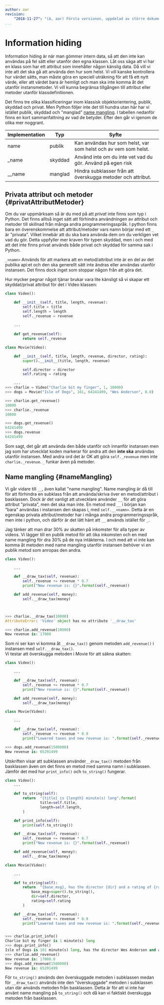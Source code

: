 ```yaml
---
author: aar
revision:
    "2018-11-27": "(A, aar) Första versionen, uppdelad av större dokument."
...
```

Information hiding
==================================

Information hiding är när man gömmer intern data, så att den inte kan användas på fel sätt eller utanför den egna klassen. Låt oss säga att vi har en klass som har ett attribut som innehåller någon känslig data. Då vill vi inte att det ska gå att använda den hur som helst. Vi vill kanske kontrollera hur värdet sätts, man måste göra en speciell uträkning för att få ett nytt värde, eller att värdet bara är hemligt och man ska inte komma åt det utanför instansmetoder. Vi vill kunna begränsa tillgången till attribut eller metoder utanför klassdefinitionen.

Det finns tre olika klassificeringar inom klassisk objektorientering, publik, skyddad och privat. Men Python följer inte det till hundra utan här har vi istället publik, skyddad och "manglad" [name mangling](https://docs.python.org/3.7/tutorial/classes.html#private-variables). I tabellen nedanför finns en kort sammanfattning av vad de betyder. Efter den går vi igenom de olika mer noggrant. 

| Implementation | Typ     | Syfte                                                                                 |
|----------------|---------|---------------------------------------------------------------------------------------|
| name           | publik  | Kan användas hur som helst, var som helst och av vem som helst.                       |
| _name          | skyddad | Använd inte om du inte vet vad du gör. Använd på egen risk                            |
| __name         | manglad | Hindra subklasser från att överskugga metoder och attribut.                           |



Privata attribut och metoder {#privatAttributMetoder}
--------------------------------------------------------

Om du var uppmärksam så är du med på att _privat_ inte finns som typ i Python. Det finns alltså inget sätt att förhindra användningen av attribut och metoder till skillnad från många andra programmeringsspråk. I python finns bara en överenskommelse att attribut/metoder vars namn börjar med ett `_` är "privata". Vilket innebär att du ska bara använda dem om du verkligen vet vad du gör. Detta uppfyller mer kraven för typen skyddad, men i och med att det inte finns privat används både privat och skyddad för samma sak i Python.

`_<namn>` Används för att markera att en metod/attribut inte är en del av det publika api:et och den ska generellt sätt inte ändras eller användas utanför instansen. Det finns dock inget som stoppar någon från att göra det.

 Hur mycker pegnar något tjänar brukar vara lite känsligt så vi skapar ett skyddat/privat attribut för det i Video klassen:

```python
class Video():

    def __init__(self, title, length, revenue):
        self.title = title
        self.length = length
        self._revenue = revenue
        
    ...
    
    def get_revenue(self): 
        return self._revenue

class Movie(Video):

    def __init__(self, title, length, revenue, director, rating):
        super().__init__(title, length, revenue)

        self.director = director
        self.rating = rating

    ...
>>> charlie = Video("Charlie bit my finger", 1, 10000)
>>> dogs = Movie("Isle of Dogs", 101, 64241499, "Wes Anderson", 8.0)

>>> charlie.get_revenue()
10000
>>> charlie._revenue
10000

>>> dogs.get_revenue()
64241499
>>> dogs.revenue
64241499
```

Som sagt, det går att använda den både utanför och innanför instansen men jag som har utvecklat koden markerar för andra att den **inte ska** användas utanför instansen. Med andra ord det är OK att göra `self._revenue` men inte `charlie._revenue`. `_` funkar även på metoder.



Name mangling {#nameMangling}
------------------------------

Vi går vidare till `__`, även kallat "name mangling". Name mangling är då till för att förhindra en subklass från att använda/skriva över en metod/attribut i basklassen. Dock är det vanligt att utvecklare använder `__` för att göra attribut "privata", men det ska man inte.
En metod med `__` i början kan "bara" användas i instansen den skapas i, med `self.__<namn>`. Detta är en egenskap privata attribut/metoder har i många andra programmeringsspråk, men inte i python, och därför är det lätt hänt att `__` används istället för `_`.

Jag tänker att man drar 30% av skatten på inkomster för alla typer av videos. Vi lägger till en publik metod för att öka inkomsten och en med name mangling för dra 30% på de nya intäkterna. I och med att vi inte kan komma åt metoden med name mangling utanför instansen behöver vi en publik metod som anropas den andra.

```python
class Video():

    ...

    def __draw_tax(self, revenue):
        self._revenue += revenue * 0.7
        print("New revenue is: {}".format(self._revenue))

    def add_revenue(self, money):
        self.__draw_tax(money)



>>> charlie.__draw_tax(10000)
AttributeError: 'Video' object has no attribute '__draw_tax'

>>> charlie.add_revenue(10000)
New revenue is: 17000
```

Som ni ser kan vi komma åt `__draw_tax()` genom metoden `add_revenue()` i instansen med `self.__draw_tax()`.  
Vi testar att överskugga metoden i Movie för att säkna skatten:


```python
class Video():

    ...

    def __draw_tax(self, revenue):
        self._revenue += revenue * 0.7
        print("New revenue is: {}".format(self._revenue))

    def add_revenue(self, money):
        self.__draw_tax(money)

class Movie(Video):

    ...

    def __draw_tax(self, revenue):
        self._revenue += revenue * 0.9
        print("Lowered taxes and new revenue is: ".format(self._revenue))

>>> dogs.add_revenue(1500000)
New revenue is: 65291499
```

Utskriften visar att subklassen använder`__draw_tax()` metoden från basklassen även om det finns en metod med samma namn i subklassen. Jämför det med hur `print_info()` och `to_string()` fungerar.

```python
class Video():
    ...

    def to_string(self):
        return  "{title} is {length} minute(s) long".format(
                title=self.title,
                length=self.length,
        )

    def print_info(self):
        print(self.to_string())

    def __draw_tax(self, revenue):
        self._revenue += revenue * 0.7
        print("New revenue is: {}".format(self._revenue))

    def add_revenue(self, money):
        self.__draw_tax(money)

class Movie(Video):

    ...

    def to_string(self):
        return  "{base_msg}, has the director {dir} and a rating of {rating}".format(
            base_msg=super().to_string(),
            dir=self.director,
            rating=self.rating
        )

    def __draw_tax(self, revenue):
        self._revenue += revenue * 0.9
        print("Lowered taxes and new revenue is: ".format(self._revenue))


>>> charlie.print_info()
Charlie bit my finger is 1 minute(s) long
>>> dogs.print_info()
Isle of Dogs is 101 minute(s) long, has the director Wes Anderson and a rating of 8.0
>>> charlie.add_revenue()
New revenue is: 17000.0
>>> dogs.add_revenue(1500000)
New revenue is: 65291499
```

För `to_string()` används den överskuggade metoden i subklassen medan för `__draw_tax()` används inte den "överskuggade" metoden i subklassen utan där används metoden från basklassen. Detta är för att vi inte har använt name mangling på `to_string()` och då kan vi faktiskt överskugga metoden från basklassen.
